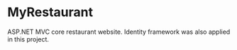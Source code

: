 # MyRestaurant
ASP.NET MVC core restaurant website. Identity framework was also applied in this project. 
